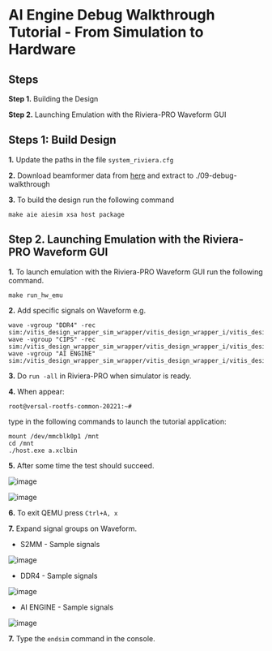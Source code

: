 # **AI Engine Debug Walkthrough Tutorial - From Simulation to Hardware**

## **Steps**

**Step 1.** Building the Design

**Step 2.** Launching Emulation with the Riviera-PRO Waveform GUI

## **Steps 1: Build Design** 

  **1.** Update the paths in the file `system_riviera.cfg`
  
  **2.** Download beamformer data from [here](https://www.xilinx.com/bin/public/openDownload?filename=beamformer_2022_1.ide.zip) and extract to ./09-debug-walkthrough

  **3.** To build the design run the following command
  
  `make aie aiesim xsa host package`

## **Step 2.** Launching Emulation with the Riviera-PRO Waveform GUI

  **1.** To launch emulation with the Riviera-PRO Waveform GUI run the following command.  

  `make run_hw_emu`
  
  **2.** Add specific signals on Waveform e.g.
  ```
  wave -vgroup "DDR4" -rec sim:/vitis_design_wrapper_sim_wrapper/vitis_design_wrapper_i/vitis_design_i/noc_ddr4/*
  wave -vgroup "CIPS" -rec sim:/vitis_design_wrapper_sim_wrapper/vitis_design_wrapper_i/vitis_design_i/cips_noc/*
  wave -vgroup "AI ENGINE" sim:/vitis_design_wrapper_sim_wrapper/vitis_design_wrapper_i/vitis_design_i/ai_engine_0/*
  ```
  
  **3.** Do `run -all` in Riviera-PRO when simulator is ready.

  **4.** When appear: 

  `root@versal-rootfs-common-20221:~#`

  type in the following commands to launch the tutorial application:
```
mount /dev/mmcblk0p1 /mnt
cd /mnt
./host.exe a.xclbin
```
  **5.** After some time the test should succeed.

  ![image](https://github.com/maciejpasierbek/Riviera-PRO/assets/38097741/545ca629-d3c5-4e8c-b574-ed095727f689)

  ![image](https://github.com/maciejpasierbek/Riviera-PRO/assets/38097741/15783178-c800-450c-b589-dcabe792d32c)

  **6.** To exit QEMU press `Ctrl+A, x`

  **7.** Expand signal groups on Waveform.

  - S2MM - Sample signals

  ![image](https://github.com/maciejpasierbek/Riviera-PRO/assets/38097741/d97259fc-828b-4735-8de7-6413755aa543)

  - DDR4 - Sample signals

  ![image](https://github.com/maciejpasierbek/Riviera-PRO/assets/38097741/c81a0e76-f1a4-4405-ab4b-eeb32bcc9334)
  
  - AI ENGINE  - Sample signals

  ![image](https://github.com/maciejpasierbek/Riviera-PRO/assets/38097741/d67d0ba9-a430-4235-9511-8ba90e61a0ae)
  
  **7.** Type the `endsim` command in the console.

